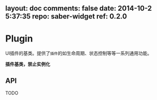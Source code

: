layout: doc
comments: false
date: 2014-10-2 5:37:35
repo: saber-widget
ref: 0.2.0
---

# Plugin

UI插件的基类。提供了`插件`的如生命周期、状态控制等等一系列通用功能。

**插件基类，禁止实例化**

## API

TODO

